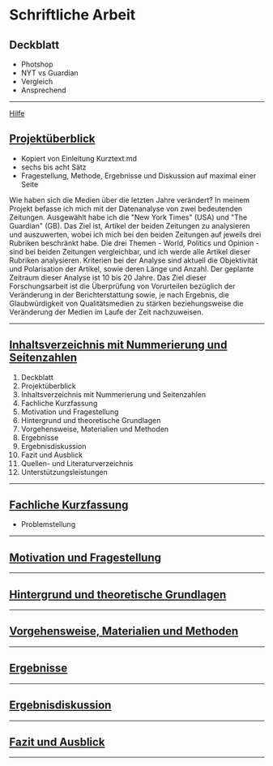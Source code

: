 # Schriftliche Arbeit

## Deckblatt

- Photshop
- NYT vs Guardian
- Vergleich 
- Ansprechend

---

[Hilfe](./Vorgaben.md#iii-der-aufbau-der-naturwissenschaftlichen-arbeit)
## [Projektüberblick](./Vorgaben.md#projekt%C3%BCberblick)

- Kopiert von Einleitung Kurztext.md
- sechs bis acht Sätz
- Fragestellung, Methode, Ergebnisse und Diskussion auf maximal einer Seite

Wie haben sich die Medien über die letzten Jahre verändert? In meinem Projekt befasse ich mich mit der Datenanalyse von zwei bedeutenden Zeitungen. Ausgewählt habe ich die "New York Times" (USA) und "The Guardian" (GB). Das Ziel ist, Artikel der beiden Zeitungen zu analysieren und auszuwerten, wobei ich mich bei den beiden Zeitungen auf jeweils drei Rubriken beschränkt habe. Die drei Themen - World, Politics und Opinion - sind bei beiden Zeitungen vergleichbar, und ich werde alle Artikel dieser Rubriken analysieren. Kriterien bei der Analyse sind aktuell die Objektivität und Polarisation der Artikel, sowie deren Länge und Anzahl. Der geplante Zeitraum dieser Analyse ist 10 bis 20 Jahre.
Das Ziel dieser Forschungsarbeit ist die Überprüfung von Vorurteilen bezüglich der Veränderung in der Berichterstattung sowie, je nach Ergebnis, die Glaubwürdigkeit von Qualitätsmedien zu stärken beziehungsweise die Veränderung der Medien im Laufe der Zeit nachzuweisen.


---

## [Inhaltsverzeichnis mit Nummerierung und Seitenzahlen](./Vorgaben.md#inhaltsverzeichnis)

1. Deckblatt  
2. Projektüberblick  
3. Inhaltsverzeichnis mit Nummerierung und Seitenzahlen  
4. Fachliche Kurzfassung  
5. Motivation und Fragestellung  
6. Hintergrund und theoretische Grundlagen  
7. Vorgehensweise, Materialien und Methoden  
8. Ergebnisse  
9. Ergebnisdiskussion  
10. Fazit und Ausblick  
11. Quellen- und Literaturverzeichnis  
12. Unterstützungsleistungen  

---

## [Fachliche Kurzfassung](./Vorgaben.md#fachliche-kurzfassung)
- Problemstellung
---


## [Motivation und Fragestellung](./Vorgaben.md#motivation-und-fragestellung)

---

## [Hintergrund und theoretische Grundlagen](./Vorgaben.md#hintergrund-und-theoretische-grundlagen)

---


## [Vorgehensweise, Materialien und Methoden](./Vorgaben.md#vorgehensweise-materialien-und-methoden)

---


## [Ergebnisse](./Vorgaben.md#ergebnisse)

---


## [Ergebnisdiskussion](./Vorgaben.md#ergebnisdiskussion)

---



## [Fazit und Ausblick](./Vorgaben.md#fazit-und-ausblick)

---

